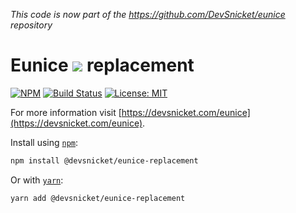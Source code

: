 *This code is now part of the https://github.com/DevSnicket/eunice repository*

# Eunice ![](https://raw.githubusercontent.com/DevSnicket/eunice/master/arrows/default-height.svg?sanitize=true) replacement

[![NPM](https://img.shields.io/npm/v/@devsnicket/eunice-replacement.svg)](https://www.npmjs.com/package/@devsnicket/eunice-replacement
) [![Build Status](https://travis-ci.org/DevSnicket/eunice-replacement.svg?branch=master)](https://travis-ci.org/DevSnicket/eunice-replacement) [![License: MIT](https://img.shields.io/badge/License-MIT-yellow.svg)](https://opensource.org/licenses/MIT)

For more information visit [https://devsnicket.com/eunice](https://devsnicket.com/eunice).

Install using [`npm`](https://www.npmjs.com/package/@devsnicket/eunice-replacement):

```bash
npm install @devsnicket/eunice-replacement
```
Or with [`yarn`](https://yarnpkg.com/en/package/@devsnicket/eunice-replacement):

```bash
yarn add @devsnicket/eunice-replacement
```
